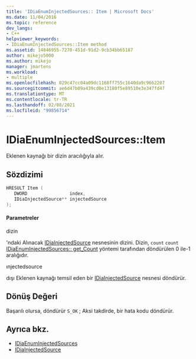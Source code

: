 ```yaml
---
title: 'IDiaEnumInjectedSources:: Item | Microsoft Docs'
ms.date: 11/04/2016
ms.topic: reference
dev_langs:
- C++
helpviewer_keywords:
- IDiaEnumInjectedSources::Item method
ms.assetid: 14846955-7270-451d-91d2-9cb34bb65187
author: mikejo5000
ms.author: mikejo
manager: jmartens
ms.workload:
- multiple
ms.openlocfilehash: 029c47cc04a09dc1168ff755c1640da9c9662207
ms.sourcegitcommit: ae6d47b09a439cd0e13180f5e89510e3e347fd47
ms.translationtype: MT
ms.contentlocale: tr-TR
ms.lasthandoff: 02/08/2021
ms.locfileid: "99856714"
---
```

# <a name="idiaenuminjectedsourcesitem"></a>IDiaEnumInjectedSources::Item
Eklenen kaynağı bir dizin aracılığıyla alır.

## <a name="syntax"></a>Sözdizimi

```C++
HRESULT Item ( 
   DWORD                index,
   IDiaInjectedSource** injectedSource
);
```

#### <a name="parameters"></a>Parametreler
 dizin

'ndaki Alınacak [IDiaInjectedSource](../../debugger/debug-interface-access/idiainjectedsource.md) nesnesinin dizini. Dizin, `count` `count` [IDiaEnumInjectedSources:: get_Count](../../debugger/debug-interface-access/idiaenuminjectedsources-get-count.md) yöntemi tarafından döndürülen 0 ile-1 aralığıdır.

 ınjectedsource

dışı Eklenen kaynağı temsil eden bir [IDiaInjectedSource](../../debugger/debug-interface-access/idiainjectedsource.md) nesnesi döndürür.

## <a name="return-value"></a>Dönüş Değeri
 Başarılı olursa, döndürür `S_OK` ; Aksi takdirde, bir hata kodu döndürür.

## <a name="see-also"></a>Ayrıca bkz.
- [IDiaEnumInjectedSources](../../debugger/debug-interface-access/idiaenuminjectedsources.md)
- [IDiaInjectedSource](../../debugger/debug-interface-access/idiainjectedsource.md)